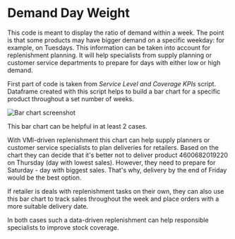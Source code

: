 # Demand Day Weight

This code is meant to display the ratio of demand within a week. The point is that some products may have bigger demand on a specific weekday: for example, on Tuesdays. This information can be taken into account for replenishment planning. It will help specialists from supply planning or customer service departments to prepare for days with either low or high demand.

First part of code is taken from *Service Level and Coverage KPIs* script. Dataframe created with this script helps to build a bar chart for a specific product throughout a set number of weeks.

![Bar chart screenshot]()

This bar chart can be helpful in at least 2 cases.

With VMI-driven replenishment this chart can help supply planners or customer service specialists to plan deliveries for retailers. Based on the chart they can decide that it's better not to deliver product 4600682019220 on Thursday (day with lowest sales). However, they need to prepare for Saturday - day with biggest sales. That's why, delivery by the end of Friday would be the best option.

If retailer is deals with replenishment tasks on their own, they can also use this bar chart to track sales throughout the week and place orders with a more suitable delivery date.

In both cases such a data-driven replenishment can help responsible specialists to improve stock coverage.

